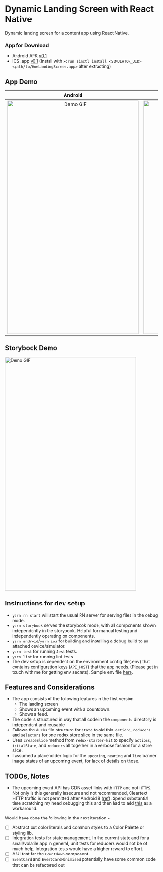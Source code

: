 # Dynamic Landing Screen with React Native

Dynamic landing screen for a content app using React Native.

### App for Download

- Android APK [v0.1](https://github.com/prithsharma/rn-dynamic-screen/releases/download/0.1/one-landing.apk)
- iOS .app [v0.1](https://github.com/prithsharma/rn-dynamic-screen/releases/download/0.1/OneLandingScreen.app.zip)
(Install with `xcrun simctl install <SIMULATOR_UID> <path/to/OneLandingScreen.app>` after extracting)

## App Demo

Android             |  iOS
:-------------------------:|:-------------------------:
<img src="./demo/android.gif" alt="Demo GIF" width="432" height="768" /> | <img src="./demo/ios.gif" alt="Demo GIF" width="432" height="768" />

## Storybook Demo

<img src="./demo/storybook.gif" alt="Demo GIF" width="432" height="768" />

## Instructions for dev setup

- `yarn rn start` will start the usual RN server for serving files in the debug mode.
- `yarn storybook` serves the storybook mode, with all components shown independently in the
storybook. Helpful for manual testing and independently operating on components.
- `yarn android`/`yarn ios` for building and installing a debug build to an attached
device/simulator.
- `yarn test` for running `Jest` tests.
- `yarn lint` for running lint tests.
- The dev setup is dependent on the environment config file(.env) that contains configuration keys
(`API_HOST`) that the app needs. (Please get in touch with me for getting env secrets). Sample env
file [here](./env).

## Features and Considerations

- The app consists of the following features in the first version
  - The landing screen
  - Shows an upcoming event with a countdown.
  - Shows a feed.
- The code is structured in way that all code in the `components` directory is independent and
reusable.
- Follows the `ducks` file structure for `state` to aid this. `actions`, `reducers` and `selectors`
for one redux store slice in the same file.
- Uses `createSlice` method from `redux-starter-kit` to specify `actions`, `iniialState`, and
`reducers` all together in a verbose fashion for a store slice.
- I assumed a placeholder logic for the `upcoming`, `nearing` and `live` banner image states of an
upcoming event, for lack of details on those.

## TODOs, Notes

- The upcoming event API has CDN asset links with `HTTP` and not `HTTPS`. Not only is this
generally insecure and not recommended, Cleartext HTTP traffic is not permitted after Android 8
([ref](https://stackoverflow.com/questions/45940861/android-8-cleartext-http-traffic-not-permitted)).
Spend substantial time scratching my head debugging this and then had to add
[this](https://github.com/prithsharma/rn-dynamic-screen/commit/f900d732b71e2ae50b51d31502b4611844228f18)
as a workaround.

Would have done the following in the next iteration -

- [ ] Abstract out color literals and common styles to a Color Palette or styling lib.
- [ ] Integration tests for state management. In the current state and for a small/volatile app in
general, unit tests for reducers would not be of much help. Integration tests would have a higher
reward to effort.
- [ ] A UI test for the `Countdown` component.
- [ ] `EventCard` and `EventCardMinimised` potentially have some common code that can be refactored
out.
